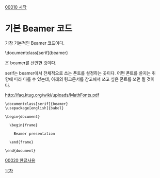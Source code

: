 [00010 시작](./00010_시작.md)

# 기본 Beamer 코드

가장 기본적인 Beamer 코드이다. 

\documentclass[serif]{beamer}

은 beamer를 선언한 것이다. 

serif는 beamer에서 전체적으로 쓰는 폰트를 설정하는 곳이다. 어떤 폰트를 쓸지는 취향에 따라 다를 수 있는데, 아래의 링크문서를 참고해서 쓰고 싶은 폰트를 쓰면 될 것이다.

http://faq.ktug.org/wiki/uploads/MathFonts.pdf

```
\documentclass[serif]{beamer} 
\usepackage[english]{babel}

\begin{document}

  \begin{frame}

    Beamer presentation 

  \end{frame}
  
\end{document}
```

[00020 한글사용](./00020_한글사용.md)

[목차](./README.md)

